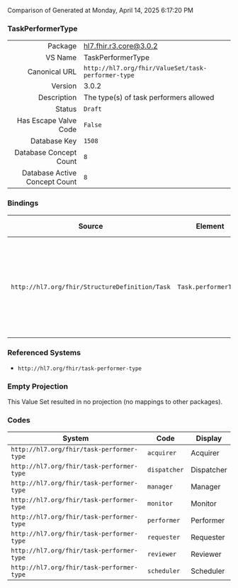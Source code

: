 Comparison of 
Generated at Monday, April 14, 2025 6:17:20 PM

### TaskPerformerType

|      |     |
| ---: | --- |
| Package | hl7.fhir.r3.core@3.0.2 |
| VS Name | TaskPerformerType |
| Canonical URL | `http://hl7.org/fhir/ValueSet/task-performer-type` |
| Version | 3.0.2 |
| Description | The type(s) of task performers allowed |
| Status | `Draft` |
| Has Escape Valve Code | `False` |
| Database Key | `1508` |
| Database Concept Count | `8` |
| Database Active Concept Count | `8` |
### Bindings

| Source | Element | Binding | Strength | Element Short |
| ------ | ------- | ------- | -------- | ------------- |
| `http://hl7.org/fhir/StructureDefinition/Task` | `Task.performerType` | `http://hl7.org/fhir/ValueSet/task-performer-type` | `Preferred` | requester \| dispatcher \| scheduler \| performer \| monitor \| manager \| acquirer \| reviewer |

### Referenced Systems

* `http://hl7.org/fhir/task-performer-type`
### Empty Projection

This Value Set resulted in no projection (no mappings to other packages).

### Codes

| System | Code | Display |
| ------ | ---- | ------- |
| `http://hl7.org/fhir/task-performer-type` | `acquirer` | Acquirer |
| `http://hl7.org/fhir/task-performer-type` | `dispatcher` | Dispatcher |
| `http://hl7.org/fhir/task-performer-type` | `manager` | Manager |
| `http://hl7.org/fhir/task-performer-type` | `monitor` | Monitor |
| `http://hl7.org/fhir/task-performer-type` | `performer` | Performer |
| `http://hl7.org/fhir/task-performer-type` | `requester` | Requester |
| `http://hl7.org/fhir/task-performer-type` | `reviewer` | Reviewer |
| `http://hl7.org/fhir/task-performer-type` | `scheduler` | Scheduler |
